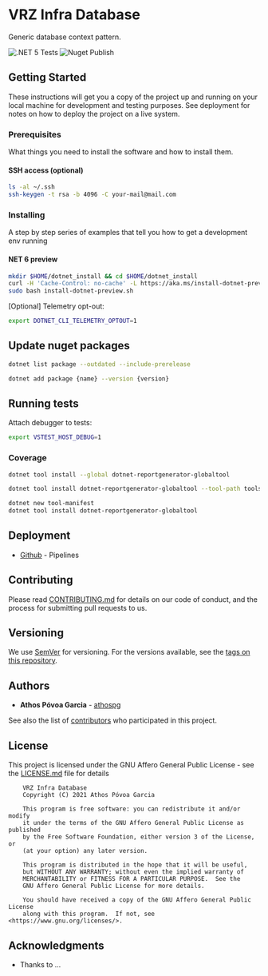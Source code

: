# VRZ Infra Database

Generic database context pattern.

![.NET 5 Tests](https://github.com/athospg/vrz-infra-database/workflows/.NET%205%20Tests/badge.svg)
![Nuget Publish](https://github.com/athospg/vrz-infra-database/workflows/Nuget%20Publish/badge.svg)

## Getting Started

These instructions will get you a copy of the project up and running on your local machine for development and testing purposes. See deployment for notes on how to deploy the project on a live system.

### Prerequisites

What things you need to install the software and how to install them.

#### SSH access (optional)

```bash
ls -al ~/.ssh
ssh-keygen -t rsa -b 4096 -C your-mail@mail.com
```

### Installing

A step by step series of examples that tell you how to get a development env running

#### NET 6 preview

```bash
mkdir $HOME/dotnet_install && cd $HOME/dotnet_install
curl -H 'Cache-Control: no-cache' -L https://aka.ms/install-dotnet-preview -o install-dotnet-preview.sh
sudo bash install-dotnet-preview.sh
```

\[Optional\] Telemetry opt-out:

```bash
export DOTNET_CLI_TELEMETRY_OPTOUT=1
```

## Update nuget packages

```bash
dotnet list package --outdated --include-prerelease
```

```bash
dotnet add package {name} --version {version}
```

## Running tests

Attach debugger to tests:

```bash
export VSTEST_HOST_DEBUG=1
```

### Coverage

```bash
dotnet tool install --global dotnet-reportgenerator-globaltool

dotnet tool install dotnet-reportgenerator-globaltool --tool-path tools

dotnet new tool-manifest
dotnet tool install dotnet-reportgenerator-globaltool
```

## Deployment

- [Github](https://github.com/features/actions) - Pipelines

## Contributing

Please read [CONTRIBUTING.md](CONTRIBUTING.md) for details on our code of conduct, and the process for submitting pull requests to us.

## Versioning

We use [SemVer](http://semver.org/) for versioning. For the versions available, see the [tags on this repository](https://github.com/athospg/vrz-infra-database/tags).

## Authors

- **Athos Póvoa Garcia** - [athospg](https://github.com/athospg)

See also the list of [contributors](https://github.com/athospg/vrz-infra-database/contributors) who participated in this project.

## License

This project is licensed under the GNU Affero General Public License - see the [LICENSE.md](LICENSE.md) file for details

```text
    VRZ Infra Database
    Copyright (C) 2021 Athos Póvoa Garcia

    This program is free software: you can redistribute it and/or modify
    it under the terms of the GNU Affero General Public License as published
    by the Free Software Foundation, either version 3 of the License, or
    (at your option) any later version.

    This program is distributed in the hope that it will be useful,
    but WITHOUT ANY WARRANTY; without even the implied warranty of
    MERCHANTABILITY or FITNESS FOR A PARTICULAR PURPOSE.  See the
    GNU Affero General Public License for more details.

    You should have received a copy of the GNU Affero General Public License
    along with this program.  If not, see <https://www.gnu.org/licenses/>.
```

## Acknowledgments

- Thanks to ...
